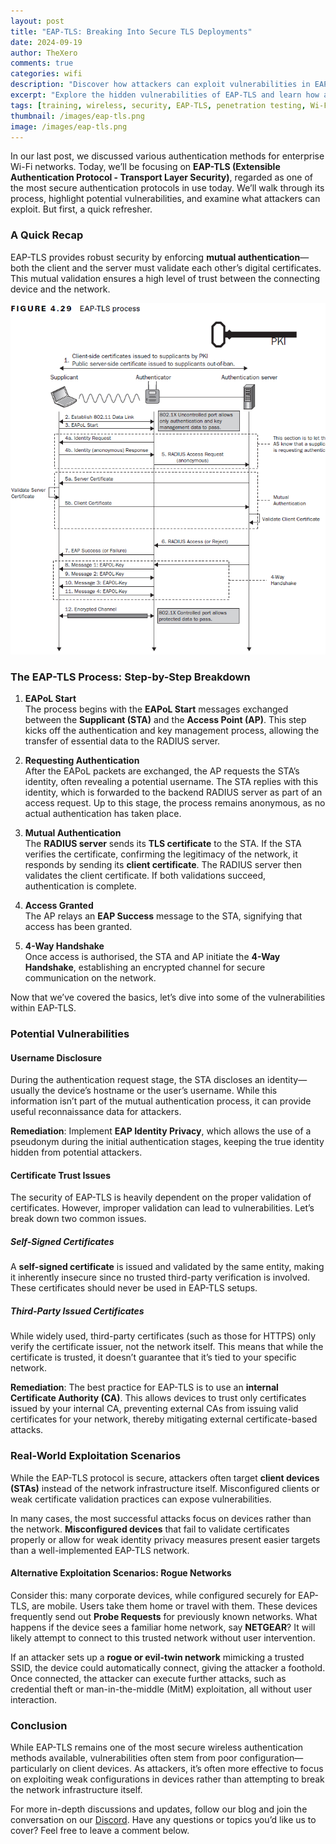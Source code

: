 ```yaml
---
layout: post
title: "EAP-TLS: Breaking Into Secure TLS Deployments"
date: 2024-09-19
author: TheXero
comments: true
categories: wifi
description: "Discover how attackers can exploit vulnerabilities in EAP-TLS, one of the most secure Wi-Fi authentication protocols, and learn how to protect your network against these threats."
excerpt: "Explore the hidden vulnerabilities of EAP-TLS and learn how attackers break into even the most secure TLS deployments. A must-read for network security professionals."
tags: [training, wireless, security, EAP-TLS, penetration testing, Wi-Fi]
thumbnail: /images/eap-tls.png 
image: /images/eap-tls.png
---
```


In our last post, we discussed various authentication methods for enterprise Wi-Fi networks. Today, we’ll be focusing on **EAP-TLS (Extensible Authentication Protocol - Transport Layer Security)**, regarded as one of the most secure authentication protocols in use today. We’ll walk through its process, highlight potential vulnerabilities, and examine what attackers can exploit. But first, a quick refresher.

### A Quick Recap

EAP-TLS provides robust security by enforcing **mutual authentication**—both the client and the server must validate each other’s digital certificates. This mutual validation ensures a high level of trust between the connecting device and the network.

![The EAP-TLS Process](/images/eap-tls.png)

### The EAP-TLS Process: Step-by-Step Breakdown

1. **EAPoL Start**  
    The process begins with the **EAPoL Start** messages exchanged between the **Supplicant (STA)** and the **Access Point (AP)**. This step kicks off the authentication and key management process, allowing the transfer of essential data to the RADIUS server.
    
2. **Requesting Authentication**  
    After the EAPoL packets are exchanged, the AP requests the STA’s identity, often revealing a potential username. The STA replies with this identity, which is forwarded to the backend RADIUS server as part of an access request. Up to this stage, the process remains anonymous, as no actual authentication has taken place.
    
3. **Mutual Authentication**  
    The **RADIUS server** sends its **TLS certificate** to the STA. If the STA verifies the certificate, confirming the legitimacy of the network, it responds by sending its **client certificate**. The RADIUS server then validates the client certificate. If both validations succeed, authentication is complete.
    
4. **Access Granted**  
    The AP relays an **EAP Success** message to the STA, signifying that access has been granted.
    
5. **4-Way Handshake**  
    Once access is authorised, the STA and AP initiate the **4-Way Handshake**, establishing an encrypted channel for secure communication on the network.

Now that we’ve covered the basics, let’s dive into some of the vulnerabilities within EAP-TLS.

### Potential Vulnerabilities

#### **Username Disclosure**

During the authentication request stage, the STA discloses an identity—usually the device’s hostname or the user’s username. While this information isn’t part of the mutual authentication process, it can provide useful reconnaissance data for attackers.

**Remediation**: Implement **EAP Identity Privacy**, which allows the use of a pseudonym during the initial authentication stages, keeping the true identity hidden from potential attackers.

#### **Certificate Trust Issues**

The security of EAP-TLS is heavily dependent on the proper validation of certificates. However, improper validation can lead to vulnerabilities. Let’s break down two common issues.

##### **Self-Signed Certificates**

A **self-signed certificate** is issued and validated by the same entity, making it inherently insecure since no trusted third-party verification is involved. These certificates should never be used in EAP-TLS setups.

##### **Third-Party Issued Certificates**

While widely used, third-party certificates (such as those for HTTPS) only verify the certificate issuer, not the network itself. This means that while the certificate is trusted, it doesn’t guarantee that it’s tied to your specific network.

**Remediation**: The best practice for EAP-TLS is to use an **internal Certificate Authority (CA)**. This allows devices to trust only certificates issued by your internal CA, preventing external CAs from issuing valid certificates for your network, thereby mitigating external certificate-based attacks.

### Real-World Exploitation Scenarios

While the EAP-TLS protocol is secure, attackers often target **client devices (STAs)** instead of the network infrastructure itself. Misconfigured clients or weak certificate validation practices can expose vulnerabilities.

In many cases, the most successful attacks focus on devices rather than the network. **Misconfigured devices** that fail to validate certificates properly or allow for weak identity privacy measures present easier targets than a well-implemented EAP-TLS network.

#### Alternative Exploitation Scenarios: Rogue Networks

Consider this: many corporate devices, while configured securely for EAP-TLS, are mobile. Users take them home or travel with them. These devices frequently send out **Probe Requests** for previously known networks. What happens if the device sees a familiar home network, say **NETGEAR**? It will likely attempt to connect to this trusted network without user intervention.

If an attacker sets up a **rogue or evil-twin network** mimicking a trusted SSID, the device could automatically connect, giving the attacker a foothold. Once connected, the attacker can execute further attacks, such as credential theft or man-in-the-middle (MitM) exploitation, all without user interaction.

### Conclusion

While EAP-TLS remains one of the most secure wireless authentication methods available, vulnerabilities often stem from poor configuration—particularly on client devices. As attackers, it’s often more effective to focus on exploiting weak configurations in devices rather than attempting to break the network infrastructure itself.

For more in-depth discussions and updates, follow our blog and join the conversation on our [Discord](https://discord.gg/YEfgvuqyDn). Have any questions or topics you’d like us to cover? Feel free to leave a comment below.
